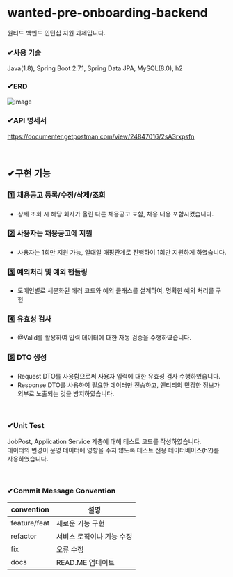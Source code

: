 # wanted-pre-onboarding-backend
원티드 백엔드 인턴십 지원 과제입니다.

### ✔사용 기술
Java(1.8), Spring Boot 2.7.1, Spring Data JPA, MySQL(8.0), h2

### ✔ERD
![image](https://github.com/user-attachments/assets/c6004dc3-8a23-4dfd-a6a6-a909fb7c9167)

### ✔API 명세서
https://documenter.getpostman.com/view/24847016/2sA3rxpsfn

<br>

## ✔구현 기능

### 1️⃣ 채용공고 등록/수정/삭제/조회
- 상세 조회 시 해당 회사가 올린 다른 채용공고 포함, 채용 내용 포함시켰습니다.

### 2️⃣ 사용자는 채용공고에 지원
- 사용자는 1회만 지원 가능,
일대일 매핑관계로 진행하여 1회만 지원하게 하였습니다.

### 3️⃣ 예외처리 및 예외 핸들링
- 도메인별로 세분화된 에러 코드와 예외 클래스를 설계하여, 명확한 예외 처리를 구현

### 4️⃣ 유효성 검사
- @Valid를 활용하여 입력 데이터에 대한 자동 검증을 수행하였습니다.

### 5️⃣ DTO 생성
- Request DTO를 사용함으로써 사용자 입력에 대한 유효성 검사 수행하였습니다.
- Response DTO를 사용하여 필요한 데이터만 전송하고, 엔티티의 민감한 정보가 외부로 노출되는 것을 방지하였습니다.

<br>

### ✔Unit Test
JobPost, Application Service 계층에 대해 테스트 코드를 작성하였습니다.
<br>
데이터의 변경이 운영 데이터에 영향을 주지 않도록 테스트 전용 데이터베이스(h2)를 사용하였습니다.

<br>

### ✔Commit Message Convention
| convention | 설명 |
| ------------ | ------------- |
| feature/feat | 새로운 기능 구현 |
| refactor | 서비스 로직이나 기능 수정  |
| fix | 오류 수정 |
| docs | 	READ.ME 업데이트  |
